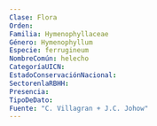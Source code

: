 ```yaml
---
Clase: Flora
Orden: 
Familia: Hymenophyllaceae
Género: Hymenophyllum
Especie: ferrugineum
NombreComún: helecho
CategoríaUICN: 
EstadoConservaciónNacional: 
SectorenlaRBHH: 
Presencia: 
TipoDeDato: 
Fuente: "C. Villagran + J.C. Johow"
---
```


